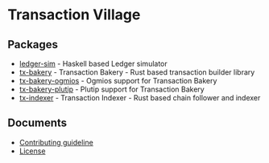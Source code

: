 # Transaction Village

## Packages

- [ledger-sim](./ledger-sim/) - Haskell based Ledger simulator
- [tx-bakery](./tx-bakery) - Transaction Bakery - Rust based transaction builder
  library
- [tx-bakery-ogmios](./tx-bakery-ogmios) - Ogmios support for Transaction Bakery
- [tx-bakery-plutip](./tx-bakery-plutip) - Plutip support for Transaction Bakery
- [tx-indexer](./tx-indexer/) - Transaction Indexer - Rust based chain follower
  and indexer

## Documents

- [Contributing guideline](/CONTRIBUTING.md)
- [License](/LICENSE)

